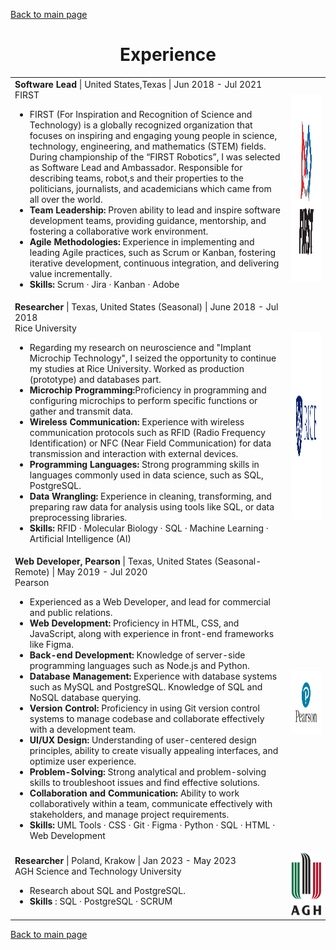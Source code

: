 [Back to main page](./../README.md)

<h1 align="center">Experience</h1>
<table>
  <tr>
    <td>
      <b>Software Lead</b> | United States,Texas | Jun 2018 - Jul 2021<br />
      FIRST<br />
      <ul>
        <li>FIRST (For Inspiration and Recognition of Science and Technology) is a globally recognized organization that focuses on inspiring and engaging young people in science, technology, engineering, and mathematics (STEM) fields. 
          During championship of the “FIRST Robotics”, I was selected as Software Lead and Ambassador. Responsible for 
          describing teams, robot,s and their properties to the politicians, journalists, and academicians which 
came from all over the world.</li>
         <li> <b> Team Leadership:</b> Proven ability to lead and inspire software development teams, providing guidance, mentorship, and fostering a collaborative work environment. </li>
         <li> <b> Agile Methodologies:</b> Experience in implementing and leading Agile practices, such as Scrum or Kanban, fostering iterative development, continuous integration, and delivering value incrementally.</li>
         <li> <b> Skills: </b> Scrum · Jira · Kanban · Adobe </li>
      </ul>
    </td>
   <td>
  <img alt="SU" src="../assets/s2.png" style="width: 1000%; height: 300px;" />
</td>
  </tr>
  <tr>
    <td>
      <b>Researcher</b> | Texas, United States (Seasonal) |  June 2018 - Jul 2018 <br />
      Rice University <br />
      <ul>
        <li> Regarding my research on neuroscience and "Implant Microchip Technology", I seized the opportunity to continue my studies at Rice University. Worked as production (prototype) and databases part. </li>
        <li> <b> Microchip Programming:</b>Proficiency in programming and configuring microchips to perform specific functions or gather and transmit data.</li>
        <li> <b> Wireless Communication:</b> Experience with wireless communication protocols such as RFID (Radio Frequency Identification) or NFC (Near Field Communication) for data transmission and interaction with external devices. </li>
        <li> <b> Programming Languages: </b> Strong programming skills in languages commonly used in data science, such as SQL, PostgreSQL. </li>
        <li> <b> Data Wrangling: </b> Experience in cleaning, transforming, and preparing raw data for analysis using tools like SQL, or data preprocessing libraries. </li>
        <li> <b> Skills: </b> RFID · Molecular Biology · SQL · Machine Learning · Artificial Intelligence (AI)</li>
      </ul>
    </td>
    <td>
  <img alt="SU" src="../assets/s4.jpg" style="width: 100%; height: 300px;" />
</td>
  </tr>
    <tr>
    <td>
      <b>Web Developer, Pearson</b> | Texas, United States (Seasonal- Remote) |  May 2019 - Jul 2020 <br />
      Pearson <br />
      <ul>
        <li>Experienced as a Web Developer, and lead for commercial and public relations. </li>
         <li> <b> Web Development:</b> Proficiency in HTML, CSS, and JavaScript, along with experience in front-end frameworks like Figma.</li>
        <li> <b> Back-end Development: </b>Knowledge of server-side programming languages such as Node.js and Python.</li>
        <li> <b> Database Management: </b> Experience with database systems such as MySQL and PostgreSQL. Knowledge of SQL and NoSQL database querying. </li>
        <li> <b> Version Control: </b> Proficiency in using Git version control systems to manage codebase and collaborate effectively with a development team. </li>
        <li> <b> UI/UX Design: </b> Understanding of user-centered design principles, ability to create visually appealing interfaces, and optimize user experience.</li>
        <li> <b> Problem-Solving: </b> Strong analytical and problem-solving skills to troubleshoot issues and find effective solutions.</li>
        <li> <b> Collaboration and Communication: </b> Ability to work collaboratively within a team, communicate effectively with stakeholders, and manage project requirements. </li>
        <li> <b> Skills:</b> UML Tools · CSS · Git · Figma · Python · SQL · HTML · Web Development</li>
      </ul>
    </td>
    <td>
  <img alt="SU" src="../assets/s3.png" style="width: 10000000000000000000000000000000000000000000000000000%; height: 100px;" />
</td>
  </tr>
  <tr>
    <td>
      <b>Researcher</b> | Poland, Krakow |  Jan 2023 - May 2023 <br />
      AGH Science and Technology University <br />
      <ul>
        <li>Research about SQL and PostgreSQL.</li>
        <li> <b> Skills</b> :  SQL · PostgreSQL · SCRUM </li>
      </ul>
    </td>
   <td>
  <img alt="SU" src="../assets/s1.png" style="width: 10000000000000000000000000000000000000000000000000000%; height: 100px;" />
</td>
</table>

[Back to main page](./../README.md)
